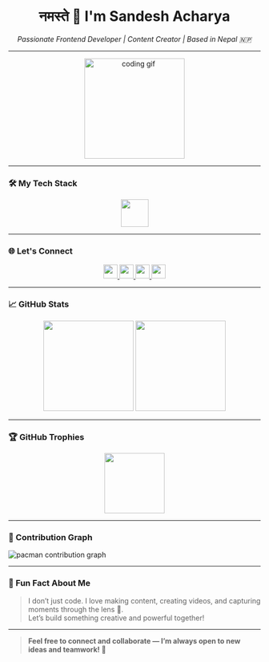 <!-- Profile Image and Greeting -->
<div align="center">
  <h1>नमस्ते 🙏 I'm Sandesh Acharya</h1>
  <p><em>Passionate Frontend Developer | Content Creator | Based in Nepal 🇳🇵</em></p>
</div>

---

<!-- GIF or aesthetic header banner -->
<div align="center">
  <img src="https://media.giphy.com/media/qgQUggAC3Pfv687qPC/giphy.gif" height="200" alt="coding gif" />
</div>

---

### 🛠️ My Tech Stack

<div align="center">
  <img src="https://skillicons.dev/icons?i=html,css,js,ts,react,next,tailwind,py,firebase,ai,ps,canva,figma" height="55" />
</div>

---

### 🌐 Let's Connect

<div align="center">
  <a href="https://www.linkedin.com/in/sandesh-acharya-7baa31295" target="_blank">
    <img src="https://img.shields.io/badge/LinkedIn-0A66C2?style=for-the-badge&logo=linkedin&logoColor=white" height="28" />
  </a>
  <a href="https://www.instagram.com/sandesh_siuuu" target="_blank">
    <img src="https://img.shields.io/badge/Instagram-E4405F?style=for-the-badge&logo=instagram&logoColor=white" height="28" />
  </a>
  <a href="https://www.facebook.com/sandesh.acharya.218443" target="_blank">
    <img src="https://img.shields.io/badge/Facebook-1877F2?style=for-the-badge&logo=facebook&logoColor=white" height="28" />
  </a>
  <a href="http://hackerrank.com/profile/sandeshacharya23" target="_blank">
    <img src="https://img.shields.io/badge/HackerRank-2EC866?style=for-the-badge&logo=hackerrank&logoColor=white" height="28" />
  </a>
</div>

---

### 📈 GitHub Stats

<div align="center">
  <img src="https://streak-stats.demolab.com?user=yourusername&theme=radical&hide_border=false" height="180" />
  <img src="https://github-readme-stats.vercel.app/api?username=yourusername&show_icons=true&theme=radical" height="180" />
</div>

---

### 🏆 GitHub Trophies

<div align="center">
  <img src="https://github-profile-trophy.vercel.app/?username=yourusername&theme=gruvbox&no-bg=true&margin-w=15" height="120" />
</div>

---

### 🍥 Contribution Graph

<picture>
  <source media="(prefers-color-scheme: dark)" srcset="https://raw.githubusercontent.com/yourusername/yourusername/output/pacman-contribution-graph-dark.svg">
  <source media="(prefers-color-scheme: light)" srcset="https://raw.githubusercontent.com/yourusername/yourusername/output/pacman-contribution-graph.svg">
  <img alt="pacman contribution graph" src="https://raw.githubusercontent.com/yourusername/yourusername/output/pacman-contribution-graph.svg">
</picture>

---

### 🎥 Fun Fact About Me

> I don’t just code. I love making content, creating videos, and capturing moments through the lens 📸.  
> Let’s build something creative and powerful together!

---

> **Feel free to connect and collaborate — I’m always open to new ideas and teamwork! 🤝**


